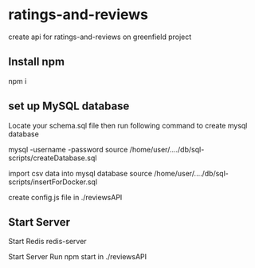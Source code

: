 # ratings-and-reviews

create api for ratings-and-reviews on greenfield project

## Install npm

npm i

<!-- ## Start MongoDB Server

if run into shutting down with code:100
exception in initAndListen: NonExistentPath: Data directory /data/db not found., terminating

whoami = YOURUSERNAME
sudo mkdir -p /data/db
sudo chown -Rv YOURUSERNAME /data/db

mongod

mongo -->

## set up MySQL database

Locate your schema.sql file then run following command to create mysql database

mysql -username -password
source /home/user/..../db/sql-scripts/createDatabase.sql

import csv data into mysql database
source /home/user/..../db/sql-scripts/insertForDocker.sql


create config.js file in ./reviewsAPI

## Start Server

Start Redis
redis-server

Start Server
Run npm start in ./reviewsAPI

